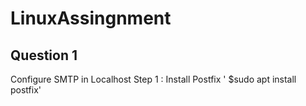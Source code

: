 # LinuxAssingnment
## Question 1
Configure SMTP in Localhost
Step 1 : Install Postfix
' $sudo apt install postfix'
